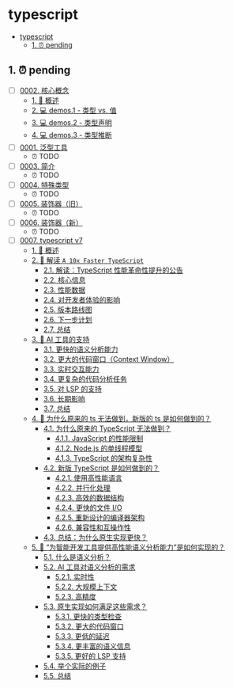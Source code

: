 # typescript

<!-- region:toc -->

- [typescript](#typescript)
  - [1. ⏰ pending](#1--pending)

<!-- endregion:toc -->

## 1. ⏰ pending

- [ ] [0002. 核心概念](https://github.com/tnotesjs/TNotes.typescript/tree/main/notes/0002.%20%E6%A0%B8%E5%BF%83%E6%A6%82%E5%BF%B5/README.md)
  - [1. 📝 概述](https://github.com/tnotesjs/TNotes.typescript/tree/main/notes/0002.%20%E6%A0%B8%E5%BF%83%E6%A6%82%E5%BF%B5/README.md#1--概述)
  - [2. 💻 demos.1 - 类型 vs. 值](https://github.com/tnotesjs/TNotes.typescript/tree/main/notes/0002.%20%E6%A0%B8%E5%BF%83%E6%A6%82%E5%BF%B5/README.md#2--demos1---类型-vs-值)
  - [3. 💻 demos.2 - 类型声明](https://github.com/tnotesjs/TNotes.typescript/tree/main/notes/0002.%20%E6%A0%B8%E5%BF%83%E6%A6%82%E5%BF%B5/README.md#3--demos2---类型声明)
  - [4. 💻 demos.3 - 类型推断](https://github.com/tnotesjs/TNotes.typescript/tree/main/notes/0002.%20%E6%A0%B8%E5%BF%83%E6%A6%82%E5%BF%B5/README.md#4--demos3---类型推断)
- [ ] [0001. 泛型工具](https://github.com/tnotesjs/TNotes.typescript/tree/main/notes/0001.%20%E6%B3%9B%E5%9E%8B%E5%B7%A5%E5%85%B7/README.md)
  - ⏰ TODO
- [ ] [0003. 简介](https://github.com/tnotesjs/TNotes.typescript/tree/main/notes/0003.%20%E7%AE%80%E4%BB%8B/README.md)
  - ⏰ TODO
- [ ] [0004. 特殊类型](https://github.com/tnotesjs/TNotes.typescript/tree/main/notes/0004.%20%E7%89%B9%E6%AE%8A%E7%B1%BB%E5%9E%8B/README.md)
  - ⏰ TODO
- [ ] [0005. 装饰器（旧）](https://github.com/tnotesjs/TNotes.typescript/tree/main/notes/0005.%20%E8%A3%85%E9%A5%B0%E5%99%A8%EF%BC%88%E6%97%A7%EF%BC%89/README.md)
  - ⏰ TODO
- [ ] [0006. 装饰器（新）](https://github.com/tnotesjs/TNotes.typescript/tree/main/notes/0006.%20%E8%A3%85%E9%A5%B0%E5%99%A8%EF%BC%88%E6%96%B0%EF%BC%89/README.md)
  - ⏰ TODO
- [ ] [0007. typescript v7](https://github.com/tnotesjs/TNotes.typescript/tree/main/notes/0007.%20typescript%20v7/README.md)
  - [1. 📝 概述](https://github.com/tnotesjs/TNotes.typescript/tree/main/notes/0007.%20typescript%20v7/README.md#1--概述)
  - [2. 🤖 解读 `A 10x Faster TypeScript`](https://github.com/tnotesjs/TNotes.typescript/tree/main/notes/0007.%20typescript%20v7/README.md#2--解读-a-10x-faster-typescript)
    - [2.1. 解读：TypeScript 性能革命性提升的公告](https://github.com/tnotesjs/TNotes.typescript/tree/main/notes/0007.%20typescript%20v7/README.md#21-解读typescript-性能革命性提升的公告)
    - [2.2. 核心信息](https://github.com/tnotesjs/TNotes.typescript/tree/main/notes/0007.%20typescript%20v7/README.md#22-核心信息)
    - [2.3. 性能数据](https://github.com/tnotesjs/TNotes.typescript/tree/main/notes/0007.%20typescript%20v7/README.md#23-性能数据)
    - [2.4. 对开发者体验的影响](https://github.com/tnotesjs/TNotes.typescript/tree/main/notes/0007.%20typescript%20v7/README.md#24-对开发者体验的影响)
    - [2.5. 版本路线图](https://github.com/tnotesjs/TNotes.typescript/tree/main/notes/0007.%20typescript%20v7/README.md#25-版本路线图)
    - [2.6. 下一步计划](https://github.com/tnotesjs/TNotes.typescript/tree/main/notes/0007.%20typescript%20v7/README.md#26-下一步计划)
    - [2.7. 总结](https://github.com/tnotesjs/TNotes.typescript/tree/main/notes/0007.%20typescript%20v7/README.md#27-总结)
  - [3. 🤖 AI 工具的支持](https://github.com/tnotesjs/TNotes.typescript/tree/main/notes/0007.%20typescript%20v7/README.md#3--ai-工具的支持)
    - [3.1. 更快的语义分析能力](https://github.com/tnotesjs/TNotes.typescript/tree/main/notes/0007.%20typescript%20v7/README.md#31-更快的语义分析能力)
    - [3.2. 更大的代码窗口（Context Window）](https://github.com/tnotesjs/TNotes.typescript/tree/main/notes/0007.%20typescript%20v7/README.md#32-更大的代码窗口context-window)
    - [3.3. 实时交互能力](https://github.com/tnotesjs/TNotes.typescript/tree/main/notes/0007.%20typescript%20v7/README.md#33-实时交互能力)
    - [3.4. 更复杂的代码分析任务](https://github.com/tnotesjs/TNotes.typescript/tree/main/notes/0007.%20typescript%20v7/README.md#34-更复杂的代码分析任务)
    - [3.5. 对 LSP 的支持](https://github.com/tnotesjs/TNotes.typescript/tree/main/notes/0007.%20typescript%20v7/README.md#35-对-lsp-的支持)
    - [3.6. 长期影响](https://github.com/tnotesjs/TNotes.typescript/tree/main/notes/0007.%20typescript%20v7/README.md#36-长期影响)
    - [3.7. 总结](https://github.com/tnotesjs/TNotes.typescript/tree/main/notes/0007.%20typescript%20v7/README.md#37-总结)
  - [4. 🤖 为什么原来的 ts 无法做到，新版的 ts 是如何做到的？](https://github.com/tnotesjs/TNotes.typescript/tree/main/notes/0007.%20typescript%20v7/README.md#4--为什么原来的-ts-无法做到新版的-ts-是如何做到的)
    - [4.1. 为什么原来的 TypeScript 无法做到？](https://github.com/tnotesjs/TNotes.typescript/tree/main/notes/0007.%20typescript%20v7/README.md#41-为什么原来的-typescript-无法做到)
      - [4.1.1. JavaScript 的性能限制](https://github.com/tnotesjs/TNotes.typescript/tree/main/notes/0007.%20typescript%20v7/README.md#411-javascript-的性能限制)
      - [4.1.2. Node.js 的单线程模型](https://github.com/tnotesjs/TNotes.typescript/tree/main/notes/0007.%20typescript%20v7/README.md#412-nodejs-的单线程模型)
      - [4.1.3. TypeScript 的架构复杂性](https://github.com/tnotesjs/TNotes.typescript/tree/main/notes/0007.%20typescript%20v7/README.md#413-typescript-的架构复杂性)
    - [4.2. 新版 TypeScript 是如何做到的？](https://github.com/tnotesjs/TNotes.typescript/tree/main/notes/0007.%20typescript%20v7/README.md#42-新版-typescript-是如何做到的)
      - [4.2.1. 使用高性能语言](https://github.com/tnotesjs/TNotes.typescript/tree/main/notes/0007.%20typescript%20v7/README.md#421-使用高性能语言)
      - [4.2.2. 并行化处理](https://github.com/tnotesjs/TNotes.typescript/tree/main/notes/0007.%20typescript%20v7/README.md#422-并行化处理)
      - [4.2.3. 高效的数据结构](https://github.com/tnotesjs/TNotes.typescript/tree/main/notes/0007.%20typescript%20v7/README.md#423-高效的数据结构)
      - [4.2.4. 更快的文件 I/O](https://github.com/tnotesjs/TNotes.typescript/tree/main/notes/0007.%20typescript%20v7/README.md#424-更快的文件-io)
      - [4.2.5. 重新设计的编译器架构](https://github.com/tnotesjs/TNotes.typescript/tree/main/notes/0007.%20typescript%20v7/README.md#425-重新设计的编译器架构)
      - [4.2.6. 兼容性和互操作性](https://github.com/tnotesjs/TNotes.typescript/tree/main/notes/0007.%20typescript%20v7/README.md#426-兼容性和互操作性)
    - [4.3. 总结：为什么原生实现更快？](https://github.com/tnotesjs/TNotes.typescript/tree/main/notes/0007.%20typescript%20v7/README.md#43-总结为什么原生实现更快)
  - [5. 🤖 “为智能开发工具提供高性能语义分析能力”是如何实现的？](https://github.com/tnotesjs/TNotes.typescript/tree/main/notes/0007.%20typescript%20v7/README.md#5--为智能开发工具提供高性能语义分析能力是如何实现的)
    - [5.1. 什么是语义分析？](https://github.com/tnotesjs/TNotes.typescript/tree/main/notes/0007.%20typescript%20v7/README.md#51-什么是语义分析)
    - [5.2. AI 工具对语义分析的需求](https://github.com/tnotesjs/TNotes.typescript/tree/main/notes/0007.%20typescript%20v7/README.md#52-ai-工具对语义分析的需求)
      - [5.2.1. 实时性](https://github.com/tnotesjs/TNotes.typescript/tree/main/notes/0007.%20typescript%20v7/README.md#521-实时性)
      - [5.2.2. 大规模上下文](https://github.com/tnotesjs/TNotes.typescript/tree/main/notes/0007.%20typescript%20v7/README.md#522-大规模上下文)
      - [5.2.3. 高精度](https://github.com/tnotesjs/TNotes.typescript/tree/main/notes/0007.%20typescript%20v7/README.md#523-高精度)
    - [5.3. 原生实现如何满足这些需求？](https://github.com/tnotesjs/TNotes.typescript/tree/main/notes/0007.%20typescript%20v7/README.md#53-原生实现如何满足这些需求)
      - [5.3.1. 更快的类型检查](https://github.com/tnotesjs/TNotes.typescript/tree/main/notes/0007.%20typescript%20v7/README.md#531-更快的类型检查)
      - [5.3.2. 更大的代码窗口](https://github.com/tnotesjs/TNotes.typescript/tree/main/notes/0007.%20typescript%20v7/README.md#532-更大的代码窗口)
      - [5.3.3. 更低的延迟](https://github.com/tnotesjs/TNotes.typescript/tree/main/notes/0007.%20typescript%20v7/README.md#533-更低的延迟)
      - [5.3.4. 更丰富的语义信息](https://github.com/tnotesjs/TNotes.typescript/tree/main/notes/0007.%20typescript%20v7/README.md#534-更丰富的语义信息)
      - [5.3.5. 更好的 LSP 支持](https://github.com/tnotesjs/TNotes.typescript/tree/main/notes/0007.%20typescript%20v7/README.md#535-更好的-lsp-支持)
    - [5.4. 举个实际的例子](https://github.com/tnotesjs/TNotes.typescript/tree/main/notes/0007.%20typescript%20v7/README.md#54-举个实际的例子)
    - [5.5. 总结](https://github.com/tnotesjs/TNotes.typescript/tree/main/notes/0007.%20typescript%20v7/README.md#55-总结)
